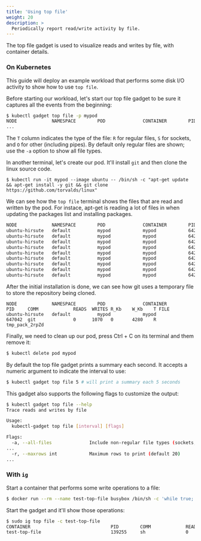 ```yaml
---
title: 'Using top file'
weight: 20
description: >
  Periodically report read/write activity by file.
---
```


The top file gadget is used to visualize reads and writes by file, with container details.

### On Kubernetes

This guide will deploy an example workload that performs some disk I/O
activity to show how to use `top file`.

Before starting our workload, let's start our top file gadget to be sure it captures
all the events from the beginning:

```bash
$ kubectl gadget top file -p mypod
NODE             NAMESPACE        POD              CONTAINER        PID     COMM             READS  WRITES R_Kb    W_Kb    T FILE
...
```

The `T` column indicates the type of the file: `R` for regular files, `S` for
sockets, and `O` for other (including pipes). By default only regular files are
shown; use the `-a` option to show all file types.

In another terminal, let's create our pod. It'll install `git` and then
clone the linux source code.

```
$ kubectl run -it mypod --image ubuntu -- /bin/sh -c "apt-get update && apt-get install -y git && git clone https://github.com/torvalds/linux"
```

We can see how the `top file` terminal shows the files that are read and
written by the pod. For instace, apt-get is reading a lot of files in
when updating the packages list and installing packages.

```bash
NODE             NAMESPACE        POD              CONTAINER        PID     COMM             READS  WRITES R_Kb    W_Kb    T FILE
ubuntu-hirsute   default          mypod            mypod            642727  apt-get          425    0      27022   0       R archive.ubuntu.com_ubuntu_dists_focal-updates_main_binary-amd64_Packages.lz4
ubuntu-hirsute   default          mypod            mypod            642727  apt-get          278    0      17775   0       R archive.ubuntu.com_ubuntu_dists_focal_main_binary-amd64_Packages.lz4
ubuntu-hirsute   default          mypod            mypod            642727  apt-get          244    0      15594   0       R security.ubuntu.com_ubuntu_dists_focal-security_main_binary-amd64_Packages.lz4
ubuntu-hirsute   default          mypod            mypod            642727  apt-get          93     0      5921    0       R archive.ubuntu.com_ubuntu_dists_focal_universe_binary-amd64_Packages.lz4
ubuntu-hirsute   default          mypod            mypod            642727  apt-get          91     0      5797    0       R archive.ubuntu.com_ubuntu_dists_focal-updates_universe_binary-amd64_Packages.lz4
ubuntu-hirsute   default          mypod            mypod            642727  apt-get          82     0      5160    0       R archive.ubuntu.com_ubuntu_dists_focal-updates_restricted_binary-amd64_Packages.lz4
ubuntu-hirsute   default          mypod            mypod            642727  apt-get          73     0      4568    0       R security.ubuntu.com_ubuntu_dists_focal-security_restricted_binary-amd64_Packages.lz4
ubuntu-hirsute   default          mypod            mypod            642727  apt-get          70     0      4435    0       R security.ubuntu.com_ubuntu_dists_focal-security_universe_binary-amd64_Packages.lz4
ubuntu-hirsute   default          mypod            mypod            642727  apt-get          19     0      1172    0       R archive.ubuntu.com_ubuntu_dists_focal_multiverse_binary-amd64_Packages.lz4
```

After the initial installation is done, we can see how git uses a
temporary file to store the repository being cloned.

```
NODE             NAMESPACE        POD              CONTAINER        PID     COMM             READS  WRITES R_Kb    W_Kb    T FILE
ubuntu-hirsute   default          mypod            mypod            647042  git              0      1070   0       4280    R tmp_pack_2rpZd
```

Finally, we need to clean up our pod, press Ctrl + C on its terminal and
them remove it:

```bash
$ kubectl delete pod mypod
```

By default the top file gadget prints a summary each second. It accepts a numeric argument to indicate the interval to use:

```bash
$ kubectl gadget top file 5 # will print a summary each 5 seconds
```

This gadget also supports the following flags to customize the output:

```bash
$ kubectl gadget top file --help
Trace reads and writes by file

Usage:
  kubectl-gadget top file [interval] [flags]

Flags:
  -a, --all-files              Include non-regular file types (sockets, FIFOs, etc)
...
  -r, --maxrows int            Maximum rows to print (default 20)
...
```

### With `ig`

Start a container that performs some write operations to a file:

```bash
$ docker run --rm --name test-top-file busybox /bin/sh -c 'while true; do echo foo > bar; sleep 1; done'
```

Start the gadget and it'll show those operations:

```bash
$ sudo ig top file -c test-top-file
CONTAINER                              PID        COMM             READS                WRITES               RBYTES               WBYTES               T FILE
test-top-file                          139255     sh               0                    1                    0B                   4B                   R bar
```
